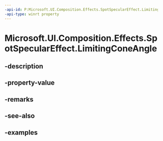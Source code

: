 ```yaml
---
-api-id: P:Microsoft.UI.Composition.Effects.SpotSpecularEffect.LimitingConeAngle
-api-type: winrt property
---
```


# Microsoft.UI.Composition.Effects.SpotSpecularEffect.LimitingConeAngle

<!--
public float LimitingConeAngle { get; set; }
-->


## -description

## -property-value

## -remarks

## -see-also

## -examples


